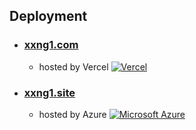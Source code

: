 ## Deployment

- ###  [xxng1.com](https://xxng1.com) 
  - hosted by Vercel [![Vercel](https://img.shields.io/badge/Vercel-%23000000.svg?logo=vercel&logoColor=white)](#)
 
- ###  [xxng1.site](https://xxng1.site)
  -  hosted by Azure [![Microsoft Azure](https://custom-icon-badges.demolab.com/badge/Microsoft%20Azure-0089D6?logo=msazure&logoColor=white)](#)
